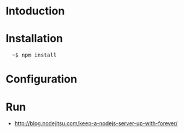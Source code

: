 # Intoduction

# Installation

<pre>
  ~$ npm install
</pre>

# Configuration

# Run

* http://blog.nodejitsu.com/keep-a-nodejs-server-up-with-forever/